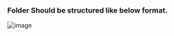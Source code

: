 ### Folder Should be structured like below format.
![image](https://github.com/mirthAI/CSA-Net/assets/26433669/e0f04241-f051-49d7-a2bb-b50125359498)

